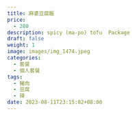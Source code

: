 ```yaml
---
title: 麻婆豆腐飯
price:
  - 280
description: spicy (ma-po) tofu  Package
draft: false
weight: 1
image: images/img_1474.jpeg
categories:
  - 套餐
  - 個人套餐
tags:
  - 豬肉
  - 豆腐
  - 辣
date: 2023-08-11T23:15:02+08:00
---
```

